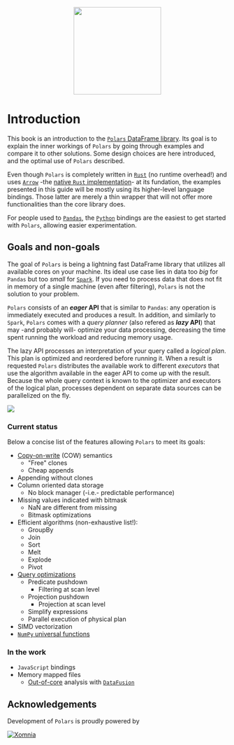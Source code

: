 <div style="text-align:center;margin-top:30px"><img src="https://raw.githubusercontent.com/ritchie46/static/master/polars/polars_logo_white_circle.png" width="200px" /></div>

# Introduction

This book is an introduction to the [`Polars` DataFrame library](https://github.com/ritchie46/polars).
Its goal is to explain the inner workings of `Polars` by going through examples and compare it to other solutions.
Some design choices are here introduced, and the optimal use of `Polars` described.

Even though `Polars` is completely written in [`Rust`](https://www.rust-lang.org/) (no runtime overhead!) and uses [`Arrow`](https://arrow.apache.org/) -the [native `Rust` implementation](https://docs.rs/crate/arrow/3.0.0)- at its fundation, the examples presented in this guide will be mostly using its higher-level language bindings.
Those latter are merely a thin wrapper that will not offer more functionalities than the core library does.

For people used to [`Pandas`](https://pandas.pydata.org/), the [`Python`](https://www.python.org/) bindings are the easiest to get started with `Polars`, allowing easier experimentation.

## Goals and non-goals

The goal of `Polars` is being a lightning fast DataFrame library that utilizes all available cores on your machine.
Its ideal use case lies in data too *big* for `Pandas` but too *small* for [`Spark`](https://spark.apache.org/).
If you need to process data that does not fit in memory of a single machine (even after filtering), `Polars` is not the solution to your problem.

`Polars` consists of an ***eager* API** that is similar to `Pandas`: any operation is immediately executed and produces a result.
In addition, and similarly to `Spark`, `Polars` comes with a *query planner* (also refered as ***lazy* API**) that may -and probably will- optimize your data processing, decreasing the time spent running the workload and reducing memory usage. 

The lazy API processes an interpretation of your query called a *logical plan*.
This plan is optimized and reordered before running it.
When a result is requested `Polars` distributes the available work to different *executors* that use the algorithm available in the eager API to come up with the result.
Because the whole query context is known to the optimizer and executors of the logical plan, processes dependent on separate data sources can be parallelized on the fly.

![](https://raw.githubusercontent.com/ritchie46/static/master/polars/api.svg)

### Current status

Below a concise list of the features allowing `Polars` to meet its goals:

- [Copy-on-write](https://en.wikipedia.org/wiki/Copy-on-write) (COW) semantics
    - "Free" clones
    - Cheap appends
- Appending without clones
- Column oriented data storage 
    - No block manager (-i.e.- predictable performance)
- Missing values indicated with bitmask
    - NaN are different from missing
    - Bitmask optimizations
- Efficient algorithms (non-exhaustive list!):
    - GroupBy
    - Join
    - Sort
    - Melt
    - Explode
    - Pivot
- [Query optimizations](lazy/intro.md)
    - Predicate pushdown
        - Filtering at scan level
    - Projection pushdown
        - Projection at scan level
    - Simplify expressions
    - Parallel execution of physical plan
- SIMD vectorization
- [`NumPy` universal functions](https://numpy.org/doc/stable/reference/ufuncs.html)
    
### In the work

- `JavaScript` bindings
- Memory mapped files
    - [Out-of-core](https://en.wikipedia.org/wiki/External_memory_algorithm) analysis with [`DataFusion`](https://github.com/apache/arrow/tree/master/rust/datafusion)

## Acknowledgements

Development of `Polars` is proudly powered by

[![Xomnia](https://raw.githubusercontent.com/ritchie46/static/master/polars/xomnia_logo.png)](https://www.xomnia.com)
